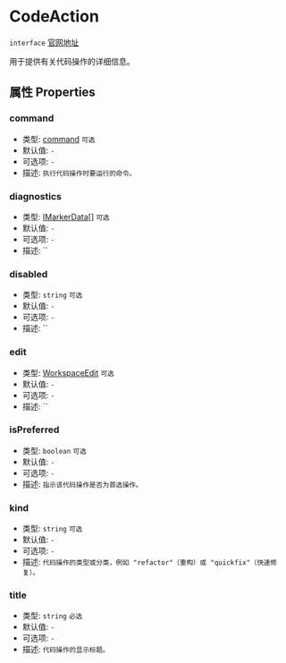# CodeAction
`interface` [官网地址](https://microsoft.github.io/monaco-editor/docs.html#interfaces/languages.CodeAction.html)

用于提供有关代码操作的详细信息。

## 属性 Properties

### command
+ 类型: [command](./Command.md)  `可选`
+ 默认值: `-`
+ 可选项: `-`
+ 描述: `执行代码操作时要运行的命令。 `

### diagnostics
+ 类型: [IMarkerData](../../editor/interfaces/IMarkerData.md)[] `可选`
+ 默认值: `-`
+ 可选项: `-`
+ 描述: ``

### disabled
+ 类型: `string`  `可选`
+ 默认值: `-`
+ 可选项: `-`
+ 描述: ``


### edit
+ 类型: [WorkspaceEdit](./WorkspaceEdit.md) `可选`
+ 默认值: `-`
+ 可选项: `-`
+ 描述: ``

### isPreferred
+ 类型: `boolean`  `可选`
+ 默认值: `-`
+ 可选项: `-`
+ 描述: `指示该代码操作是否为首选操作。 `

### kind
+ 类型: `string`  `可选`
+ 默认值: `-`
+ 可选项: `-`
+ 描述: `代码操作的类型或分类，例如 "refactor"（重构）或 "quickfix"（快速修复）。 `

### title
+ 类型: `string`  `必选` 
+ 默认值: `-`
+ 可选项: `-`
+ 描述: `代码操作的显示标题。`


